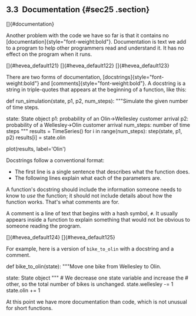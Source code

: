 ﻿3.3  Documentation {#sec25 .section}
------------------

[]{#documentation}

Another problem with the code we have so far is that it contains no
[documentation]{style="font-weight:bold"}. Documentation is text we add
to a program to help other programmers read and understand it. It has no
effect on the program when it runs.

[]{#hevea_default121} []{#hevea_default122} []{#hevea_default123}

There are two forms of documentation,
[docstrings]{style="font-weight:bold"} and
[comments]{style="font-weight:bold"}. A docstring is a string in
triple-quotes that appears at the beginning of a function, like this:

def run\_simulation(state, p1, p2, num\_steps): \"\"\"Simulate the given
number of time steps.

state: State object p1: probability of an Olin-\>Wellesley customer
arrival p2: probability of a Wellesley-\>Olin customer arrival
num\_steps: number of time steps \"\"\" results = TimeSeries() for i in
range(num\_steps): step(state, p1, p2) results\[i\] = state.olin

plot(results, label='Olin')

Docstrings follow a conventional format:

-   The first line is a single sentence that describes what the function
    does.
-   The following lines explain what each of the parameters are.

A function's docstring should include the information someone needs to
know to *use* the function; it should not include details about how the
function works. That's what comments are for.

A comment is a line of text that begins with a hash symbol, `#`. It
usually appears inside a function to explain something that would not be
obvious to someone reading the program.

[]{#hevea_default124} []{#hevea_default125}

For example, here is a version of `bike_to_olin` with a docstring and a
comment.

def bike\_to\_olin(state): \"\"\"Move one bike from Wellesley to Olin.

state: State object \"\"\" \# We decrease one state variable and
increase the \# other, so the total number of bikes is unchanged.
state.wellesley -= 1 state.olin += 1

At this point we have more documentation than code, which is not unusual
for short functions.

